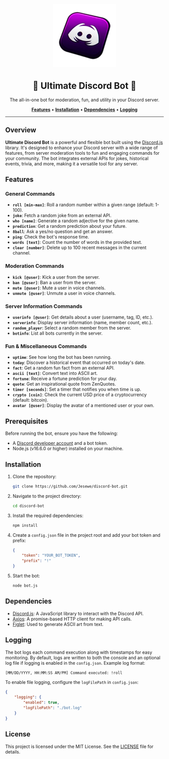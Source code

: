 <div align="center">
   <img src="src/img/icon.png" alt="Discord Bot" width="200" height="200">
   <h1>🤖 Ultimate Discord Bot 🤖</h1>
   <p>The all-in-one bot for moderation, fun, and utility in your Discord server.</p>
   <a href="#features"><strong>Features</strong></a> •
   <a href="#installation"><strong>Installation</strong></a> •
   <a href="#dependencies"><strong>Dependencies</strong></a> •
   <a href="#logging"><strong>Logging</strong></a>
</div>

---

## Overview

**Ultimate Discord Bot** is a powerful and flexible bot built using the [Discord.js](https://discord.js.org/) library. It's designed to enhance your Discord server with a wide range of features, from server moderation tools to fun and engaging commands for your community. The bot integrates external APIs for jokes, historical events, trivia, and more, making it a versatile tool for any server.

## Features

### General Commands
- **`roll [min-max]`**: Roll a random number within a given range (default: 1-100).
- **`joke`**: Fetch a random joke from an external API.
- **`who [name]`**: Generate a random adjective for the given name.
- **`prediction`**: Get a random prediction about your future.
- **`8ball`**: Ask a yes/no question and get an answer.
- **`ping`**: Check the bot's response time.
- **`words [text]`**: Count the number of words in the provided text.
- **`clear [number]`**: Delete up to 100 recent messages in the current channel.

### Moderation Commands
- **`kick [@user]`**: Kick a user from the server.
- **`ban [@user]`**: Ban a user from the server.
- **`mute [@user]`**: Mute a user in voice channels.
- **`unmute [@user]`**: Unmute a user in voice channels.

### Server Information Commands
- **`userinfo [@user]`**: Get details about a user (username, tag, ID, etc.).
- **`serverinfo`**: Display server information (name, member count, etc.).
- **`random_player`**: Select a random member from the server.
- **`botinfo`**: List all bots currently in the server.

### Fun & Miscellaneous Commands
- **`uptime`**: See how long the bot has been running.
- **`today`**: Discover a historical event that occurred on today's date.
- **`fact`**: Get a random fun fact from an external API.
- **`ascii [text]`**: Convert text into ASCII art.
- **`fortune`**: Receive a fortune prediction for your day.
- **`quote`**: Get an inspirational quote from ZenQuotes.
- **`timer [seconds]`**: Set a timer that notifies you when time is up.
- **`crypto [coin]`**: Check the current USD price of a cryptocurrency (default: bitcoin).
- **`avatar [@user]`**: Display the avatar of a mentioned user or your own.

## Prerequisites

Before running the bot, ensure you have the following:
- A [Discord developer account](https://discord.com/developers/applications) and a bot token.
- Node.js (v16.6.0 or higher) installed on your machine.

## Installation

1. Clone the repository:
   ```bash
   git clone https://github.com/Jesewe/discord-bot.git
   ```

2. Navigate to the project directory:
   ```bash
   cd discord-bot
   ```

3. Install the required dependencies:
   ```bash
   npm install
   ```

4. Create a `config.json` file in the project root and add your bot token and prefix:
   ```json
   {
       "token": "YOUR_BOT_TOKEN",
       "prefix": "!"
   }
   ```

5. Start the bot:
   ```bash
   node bot.js
   ```

## Dependencies

- [Discord.js](https://discord.js.org/): A JavaScript library to interact with the Discord API.
- [Axios](https://axios-http.com/): A promise-based HTTP client for making API calls.
- [Figlet](https://www.npmjs.com/package/figlet): Used to generate ASCII art from text.

## Logging

The bot logs each command execution along with timestamps for easy monitoring. By default, logs are written to both the console and an optional log file if logging is enabled in the `config.json`. Example log format:
```
[MM/DD/YYYY, HH:MM:SS AM/PM] Command executed: !roll
```

To enable file logging, configure the `logFilePath` in `config.json`:
```json
{
    "logging": {
        "enabled": true,
        "logFilePath": "./bot.log"
    }
}
```

## License

This project is licensed under the MIT License. See the [LICENSE](LICENSE) file for details.
